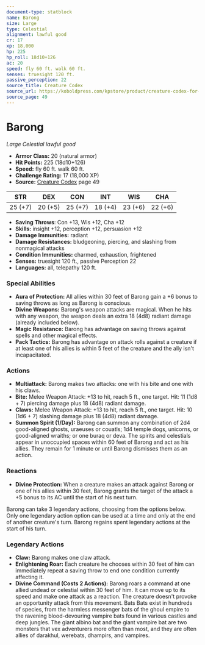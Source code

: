 ```yaml
---
document-type: statblock
name: Barong
size: Large
type: Celestial
alignment: lawful good
cr: 17
xp: 18,000
hp: 225
hp_roll: 18d10+126
ac: 20
speed: fly 60 ft. walk 60 ft.
senses: truesight 120 ft. 
passive_perception: 22
source_title: Creature Codex
source_url: https://koboldpress.com/kpstore/product/creature-codex-for-5th-edition-dnd
source_page: 49
---
```


# Barong

*Large* *Celestial* *lawful good*

- **Armor Class:** 20 (natural armor)
- **Hit Points:** 225 (18d10+126)
- **Speed:** fly 60 ft. walk 60 ft.
- **Challenge Rating:** 17 (18,000 XP)
- **Source:** [Creature Codex](https://koboldpress.com/kpstore/product/creature-codex-for-5th-edition-dnd) page 49

| STR | DEX | CON | INT | WIS | CHA |
| --- | --- | --- | --- | --- | --- |
| 25 (+7) | 20 (+5) | 25 (+7) | 18 (+4) | 23 (+6) | 22 (+6) |

- **Saving Throws**: Con +13, Wis +12, Cha +12
- **Skills:** insight +12, perception +12, persuasion +12
- **Damage Immunities:** radiant
- **Damage Resistances:** bludgeoning, piercing, and slashing from nonmagical attacks
- **Condition Immunities:** charmed, exhaustion, frightened
- **Senses:** truesight 120 ft., passive Perception 22
- **Languages:** all, telepathy 120 ft.

### Special Abilities

- **Aura of Protection:** All allies within 30 feet of Barong gain a +6 bonus to saving throws as long as Barong is conscious.
- **Divine Weapons:** Barong's weapon attacks are magical. When he hits with any weapon, the weapon deals an extra 18 (4d8) radiant damage (already included below).
- **Magic Resistance:** Barong has advantage on saving throws against spells and other magical effects.
- **Pack Tactics:** Barong has advantage on attack rolls against a creature if at least one of his allies is within 5 feet of the creature and the ally isn't incapacitated.

### Actions

- **Multiattack:** Barong makes two attacks: one with his bite and one with his claws.
- **Bite:** Melee Weapon Attack: +13 to hit, reach 5 ft., one target. Hit: 11 (1d8 + 7) piercing damage plus 18 (4d8) radiant damage.
- **Claws:** Melee Weapon Attack: +13 to hit, reach 5 ft., one target. Hit: 10 (1d6 + 7) slashing damage plus 18 (4d8) radiant damage.
- **Summon Spirit (1/Day):** Barong can summon any combination of 2d4 good-aligned ghosts, uraeuses or couatls; 1d4 temple dogs, unicorns, or good-aligned wraiths; or one buraq or deva. The spirits and celestials appear in unoccupied spaces within 60 feet of Barong and act as his allies. They remain for 1 minute or until Barong dismisses them as an action.

### Reactions

- **Divine Protection:** When a creature makes an attack against Barong or one of his allies within 30 feet, Barong grants the target of the attack a +5 bonus to its AC until the start of his next turn.

Barong can take 3 legendary actions, choosing from the options below. Only one legendary action option can be used at a time and only at the end of another creature's turn. Barong regains spent legendary actions at the start of his turn.

### Legendary Actions

- **Claw:** Barong makes one claw attack.
- **Enlightening Roar:** Each creature he chooses within 30 feet of him can immediately repeat a saving throw to end one condition currently affecting it.
- **Divine Command (Costs 2 Actions):** Barong roars a command at one allied undead or celestial within 30 feet of him. It can move up to its speed and make one attack as a reaction. The creature doesn't provoke an opportunity attack from this movement. Bats Bats exist in hundreds of species, from the harmless messenger bats of the ghoul empire to the ravening blood-devouring vampire bats found in various castles and deep jungles. The giant albino bat and the giant vampire bat are two monsters that vex adventurers more often than most, and they are often allies of darakhul, werebats, dhampirs, and vampires.
